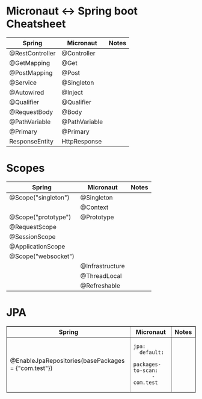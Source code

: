 # Micronaut <-> Spring boot  Cheatsheet

| Spring | Micronaut| Notes |
|--------|----------| ------|
| @RestController | @Controller |
| @GetMapping | @Get |
| @PostMapping | @Post |
| @Service | @Singleton |
| @Autowired | @Inject |
| @Qualifier | @Qualifier |
| @RequestBody | @Body|
| @PathVariable | @PathVariable|
| @Primary | @Primary|
| ResponseEntity | HttpResponse|

# Scopes

| Spring | Micronaut| Notes |
|--------|----------| ------|
| @Scope("singleton") |    @Singleton
|                     |     @Context |
| @Scope("prototype")  | @Prototype|
| @RequestScope  | |
| @SessionScope  | |
|@ApplicationScope||
|@Scope("websocket")||
|    | @Infrastructure |
|    | @ThreadLocal |
| | @Refreshable|

# JPA
<table border="1px;">
<tr><th>Spring</th><th>Micronaut</th><th>Notes</th></tr>
<tr><td>@EnableJpaRepositories(basePackages = {"com.test"})</td>
<td>

````
jpa:
  default:
    packages-to-scan:
      - com.test                        
````

</td>
</tr>

</table> 

</table>